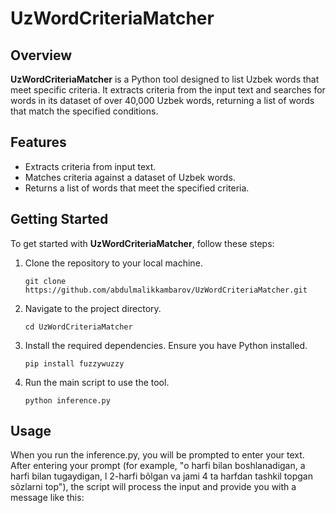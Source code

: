 # UzWordCriteriaMatcher

## Overview

**UzWordCriteriaMatcher** is a Python tool designed to list Uzbek words that meet specific criteria. It extracts criteria from the input text and searches for words in its dataset of over 40,000 Uzbek words, returning a list of words that match the specified conditions.

## Features

- Extracts criteria from input text.
- Matches criteria against a dataset of Uzbek words.
- Returns a list of words that meet the specified criteria.

## Getting Started

To get started with **UzWordCriteriaMatcher**, follow these steps:

1. Clone the repository to your local machine.

   ```shell
   git clone https://github.com/abdulmalikkambarov/UzWordCriteriaMatcher.git

2. Navigate to the project directory.

   ```shell
   cd UzWordCriteriaMatcher

3. Install the required dependencies. Ensure you have Python installed.

   ```shell
   pip install fuzzywuzzy

4. Run the main script to use the tool.

   ```shell
   python inference.py

## Usage

When you run the inference.py, you will be prompted to enter your text. After entering your prompt (for example, "o harfi bilan boshlanadigan, a harfi bilan tugaydigan, l 2-harfi bõlgan va jami 4 ta harfdan tashkil topgan sõzlarni top"), the script will process the input and provide you with a message like this:


